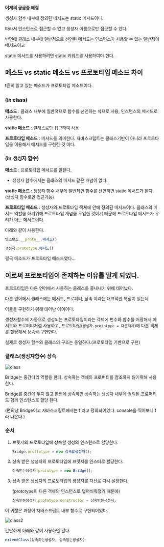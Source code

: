 **어제의 궁금증 해결**

생성자 함수 내부에 정의된 메서드는 static 메서드이다.

따라서 인스턴스로 접근할 수 없고 생성자 이름으로만 접근할 수 있다.



반면에 클래스 내부에 일반적으로 선언된 메서드는 인스턴스가 사용할 수 있는 일반적이 메서드이고

static 메서드를 사용하려면 static 키워드를 사용하여야 한다.



## 메소드 vs static 메소드 vs 프로토타입 메소드 차이

❗️흔히 알고 있는 메소드가 프로토타입 메소드이다.

### (in class)

**메소드** : 클래스 내부에 일반적으로 함수를 선언하는 식으로 사용, 인스턴스의 메서드로 사용한다.

**static 메소드** : 클래스로만 접근하여 사용

**프로토타입 메소드** : 메서드를 의미한다. 자바스크립트는 클래스기반이 아니라 프로토타입을 이용해서 메서드를 구현한 것 이다.



### (in 생성자 함수)

**메소드** : 프로토타입 메서드를 말한다.

- 생성자 함수에서는 클래스의 메서드 같은 개념이 없다.

**static 메소드** : 생성자 함수 내부에 일반적인 함수를 선언하면 static 메서드가 된다. (생성자 함수로만 접근가능)

**프로토타입 메소드** : 생성자의 프로토타입 객체에 안에 정의된 메서드이다. 클래스의 메서드 역할을 하기위해 프로토타입 개념을 도입한 것이기 때문에 프로토타입 메서드가 우리가 아는 메서드이다. 

아래와 같이 사용한다.  

```javascript
인스턴스.__proto__.메서드()
```

```javascript
생성자.prototype.메서드()
```



결국 메소드가 프로토타입 메소드였다...



## 이로써 프로토타입이 존재하는 이유를 알게 되었다.

프로토타입은 다른 언어에서 사용하는 클래스를 흉내내기 위해 태어났다.

다른 언어에서 클래스에는 메서드, 프로퍼티, 상속 이라는 대표적인 특징이 있는데 

이들을 구현하기 위해 태어난 아이이다.



생성자함수에 자동으로 생성되는 프로토타입이라는 객체에 변수와 함수를 저장해서 메서드와 프로퍼티처럼 사용하고, 프로토타입(`생성자.prototype = 다른객체`)에 다른 객체를 할당해서 상속을 구현한다.



실제로 생성자 함수와 클래스의 구조는 동일하다.(프로토타입 기반으로 구현)



### 클래스(생성자함수) 상속

![class](/Users/uno/Desktop/class.png) 

Bridge는 중간다리 역할을 한다. 상속하는 객체의 프로퍼티를 참조하지 않기위해 사용한다.

Bridge를 중간에 두지 않고 한번에 상속하면 상속하는 생성자 내부에 정의된 프로퍼티도 함께 인스턴스로 할당 된다.

(편의상 Bridge이고 자바스크립트에서는 f 라고 정의되어있다. console을 찍어보니 f라 나온다.)



### 순서 

1. 브릿지의 프로토타입에 상속할 생성의 인스턴스로 할당한다.

	```javascript 
	Bridge.prottotype = new 상속할생성자();
	```

2. 상속 받은 생성자의 프로토타입에 브릿지를 인스터로 할당한다.

	```javascript
	상속받는생성자.prototype = new Bridge();
	```

3. 상속 받은 생성자의 프로토타입의 생성자를 자신로 다시 설정한다.

	(prototype이 다른 객체의 인스턴스로 덮어씌워젔기 때문에)

	```javascript
	상속받는생성자.prototype.constructor = 상속받는생성자;
	```



이 귀찮은 과정이 자바스크립트 내부 함수로 구현되어있다.

![class2](/Users/uno/Desktop/class2.png)



간단하게 아래와 같이 사용하면 된다.

```javascript
extendClass(상속하는생성자, 상속받는생성자);
```

